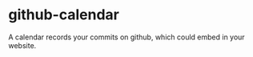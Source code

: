 github-calendar
===============

A calendar records your commits on github, which could embed in your website.
